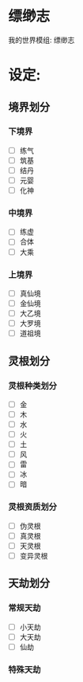 # 缥缈志
我的世界模组:  缥缈志

# 设定:
## 境界划分
### 下境界
- [ ] 练气
- [ ] 筑基
- [ ] 结丹
- [ ] 元婴
- [ ] 化神
### 中境界
- [ ] 练虚
- [ ] 合体
- [ ] 大乘
### 上境界
- [ ] 真仙境
- [ ] 金仙境
- [ ] 大乙境
- [ ] 大罗境
- [ ] 道祖境
## 灵根划分
### 灵根种类划分
- [ ] 金
- [ ] 木
- [ ] 水
- [ ] 火
- [ ] 土
- [ ] 风
- [ ] 雷
- [ ] 冰
- [ ] 暗
### 灵根资质划分
- [ ] 伪灵根
- [ ] 真灵根
- [ ] 天灵根
- [ ] 变异灵根
## 天劫划分
### 常规天劫
- [ ] 小天劫
- [ ] 大天劫
- [ ] 仙劫
### 特殊天劫